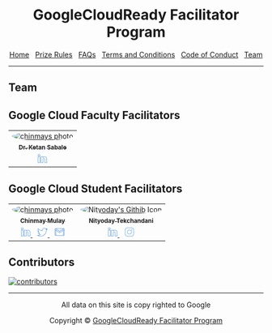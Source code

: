<center>
    <h1>GoogleCloudReady Facilitator Program</h1>
    <a href="https://dot-space.github.io/GCRF-22/">Home</a>
    &nbsp;
    <a href="https://dot-space.github.io/GCRF-22/prize">Prize Rules</a>
    &nbsp;
    <a href="https://dot-space.github.io/GCRF-22/faqs">FAQs</a>
    &nbsp;
    <a href="https://dot-space.github.io/GCRF-22/tnc">Terms and Conditions</a>
    &nbsp;
    <a href="https://dot-space.github.io/GCRF-22/coc">Code of Conduct</a>
    &nbsp;
    <a href="https://dot-space.github.io/GCRF-22/team">Team</a>
</center>

---

## Team

## Google Cloud Faculty Facilitators

<table>
    <tr>
        <td align="center">
            <a href="https://github.com/cmulay">
                <img style="border-radius: 50%" src="https://media-exp1.licdn.com/dms/image/C4E03AQEhEkoYoYDa-Q/profile-displayphoto-shrink_800_800/0/1647275970606?e=1657756800&v=beta&t=RoWB_6-JfozokyXdEStS3K5qOGb2Fti1uiwAXnR4ZG8" width="120px;" alt="chinmays photo"/>
                <br/>
                <sub><b>Dr. Ketan Sabale</b></sub>
            </a>
        </td>
    </tr>
    <tr>
        <td align="center">
            <a href="https://www.linkedin.com/in/ketansabale/">
            <img src="https://raw.githubusercontent.com/cmulay/about/master/designs/socials/linkedin.png" width="20px">
            </a>
        </td>
    </tr>
    
</table>

## Google Cloud Student Facilitators

<table>
    <tr>
        <td align="center">
            <a href="https://github.com/cmulay">
                <img style="border-radius: 50%" src="https://avatars.githubusercontent.com/u/38172685?v=4" width="120px;" alt="chinmays photo"/>
                <br/>
                <sub><b>Chinmay Mulay</b></sub>
            </a>
        </td>
        <td align="center">
            <a href="https://github.com/nityoday">
                <img style="border-radius: 50%" src="https://avatars.githubusercontent.com/u/32616539?v=4" width="120px;" alt="Nityoday's Githib Icon"/>
                <br/>
                <sub><b>Nityoday Tekchandani</b></sub>
                </a>
        </td>
    </tr>
    <tr>
        <td align="center">
            <a href="https://linkedIn.com/in/cmulay17">
            <img src="https://raw.githubusercontent.com/cmulay/about/master/designs/socials/linkedin.png" width="20px">
            </a>
            <a href="https://twitter.com/cmulay17" style="margin-left: 10px;">
            <img src="https://raw.githubusercontent.com/cmulay/about/master/designs/socials/twitter.png" width="20px">
            </a>
            <a href="mailto:chinmay.mulay@icloud.com" style="margin-left: 10px;">
            <img src="https://raw.githubusercontent.com/cmulay/about/master/designs/socials/gmail.png" width="20px">
            </a>
        </td>
        <td align="center">
            <a href="https://linkedIn.com/in/nityoday">
            <img src="https://raw.githubusercontent.com/cmulay/about/master/designs/socials/linkedin.png" width="20px">
            </a>
            <a href="https://instagram.com/nityoday" style="margin-left: 10px;">
            <img src="https://raw.githubusercontent.com/cmulay/about/master/designs/socials/instagram.png" width="20px">
            </a>
        </td>
    </tr>
    
</table>

## Contributors

<a href="https://github.com/dot-space/GCRF-22/graphs/contributors">
  <img src="https://contrib.rocks/image?repo=dot-space/GCRF-22" alt="contributors" />
</a>

---

<footer>

<center>

<p> All data on this site is copy righted to Google</p>
Copyright ©️ <a href="bit.ly/crf-site">GoogleCloudReady Facilitator Program</a>

</center>

</footer>
